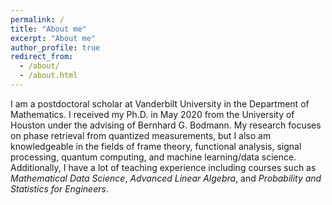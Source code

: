 ```yaml
---
permalink: /
title: "About me"
excerpt: "About me"
author_profile: true
redirect_from: 
  - /about/
  - /about.html
---
```


I am a postdoctoral scholar at Vanderbilt University in the Department of Mathematics. I received my Ph.D. in May 2020 from the University of Houston under the advising of Bernhard G. Bodmann. My research focuses on phase retrieval from quantized measurements, but I also am knowledgeable in the fields of frame theory, functional analysis, signal processing, quantum computing, and machine learning/data science. Additionally, I have a lot of teaching experience including courses such as _Mathematical Data Science_, _Advanced Linear Algebra_, and _Probability and Statistics for Engineers_.
